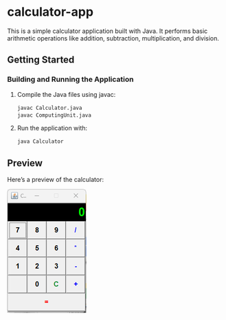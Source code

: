 # calculator-app

This is a simple calculator application built with Java. It performs basic arithmetic operations like addition, subtraction, multiplication, and division.

## Getting Started
### Building and Running the Application

1. Compile the Java files using javac:

   ```bash
   javac Calculator.java
   javac ComputingUnit.java
   ```

2. Run the application with:
   ```bash
   java Calculator
   ```

## Preview
Here’s a preview of the calculator:

   ![Calculator App](./images/calculator-app.png)


